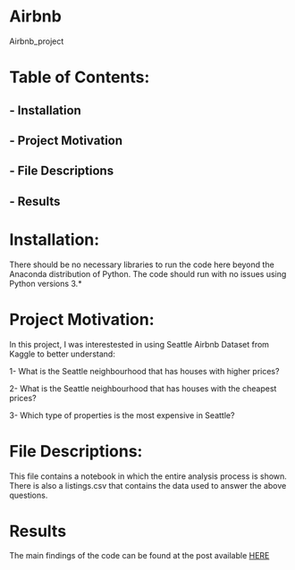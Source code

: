 # Airbnb
Airbnb_project


# Table of Contents:

## - Installation

## - Project Motivation

## - File Descriptions

## - Results


# Installation:
There should be no necessary libraries to run the code here beyond the Anaconda distribution of Python. The code should run with no issues using Python versions 3.*


# Project Motivation:

In this project, I was interestested in using Seattle Airbnb Dataset from Kaggle to better understand:

1- What is the Seattle neighbourhood that has houses with higher prices?

2- What is the Seattle neighbourhood that has houses with the cheapest prices?

3- Which type of properties is the most expensive in Seattle?


# File Descriptions:

This file contains a notebook in which the entire analysis process is shown. There is also a listings.csv that contains the data used to answer the above questions. 


# Results
The main findings of the code can be found at the post available [HERE](https://medium.com/dev-genius/features-selection-importance-in-machine-learning-for-a-better-prediction-of-business-patterns-aa9ee7fa2785)









